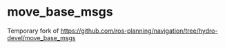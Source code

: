 move_base_msgs
==============

Temporary fork of https://github.com/ros-planning/navigation/tree/hydro-devel/move_base_msgs
